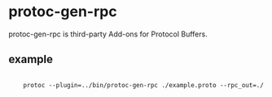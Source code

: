 # protoc-gen-rpc
protoc-gen-rpc is third-party Add-ons for Protocol Buffers.

## example ##
```shell

	protoc --plugin=../bin/protoc-gen-rpc ./example.proto --rpc_out=./

```



